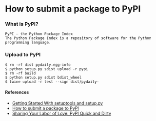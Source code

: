 How to submit a package to PyPI
========

### What is PyPI?
```
PyPI — the Python Package Index
The Python Package Index is a repository of software for the Python programming language.
```

### Upload to PyPI
```
$ rm -rf dist pydaily.egg-info
$ python setup.py sdist upload -r pypi
$ rm -rf build
$ python setup.py sdist bdist_wheel
$ twine upload -r test --sign dist/pydaily-
```

#### References
* [Getting Started With setuptools and setup.py](https://pythonhosted.org/an_example_pypi_project/setuptools.html)
* [How to submit a package to PyPI](http://peterdowns.com/posts/first-time-with-pypi.html)
* [Sharing Your Labor of Love: PyPI Quick and Dirty](https://hynek.me/articles/sharing-your-labor-of-love-pypi-quick-and-dirty)
